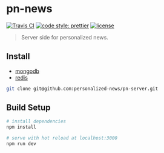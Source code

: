 # pn-news

[![Travis CI](https://travis-ci.org/personalized-news/pn-server.svg?branch=master)](https://travis-ci.org/personalized-news/pn-server)
[![code style: prettier](https://img.shields.io/badge/code_style-prettier-ff69b4.svg?style=flat)](https://github.com/prettier/prettier)
[![license](https://img.shields.io/github/license/personalized-news/pn-server.svg)](https://github.com/personalized-news/pn-server/blob/master/LICENSE)

> Server side for personalized news.

## Install

- [mongodb]()
- [redis]()

```sh
git clone git@github.com:personalized-news/pn-server.git
```

## Build Setup

```bash
# install dependencies
npm install

# serve with hot reload at localhost:3000
npm run dev
```
